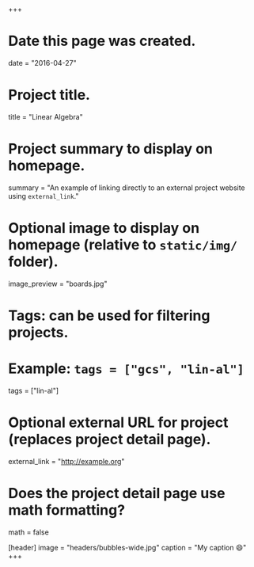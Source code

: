 +++
# Date this page was created.
date = "2016-04-27"

# Project title.
title = "Linear Algebra"

# Project summary to display on homepage.
summary = "An example of linking directly to an external project website using `external_link`."

# Optional image to display on homepage (relative to `static/img/` folder).
image_preview = "boards.jpg"

# Tags: can be used for filtering projects.
# Example: `tags = ["gcs", "lin-al"]`
tags = ["lin-al"]

# Optional external URL for project (replaces project detail page).
external_link = "http://example.org"

# Does the project detail page use math formatting?
math = false

[header]
image = "headers/bubbles-wide.jpg"
caption = "My caption :smile:"
+++

